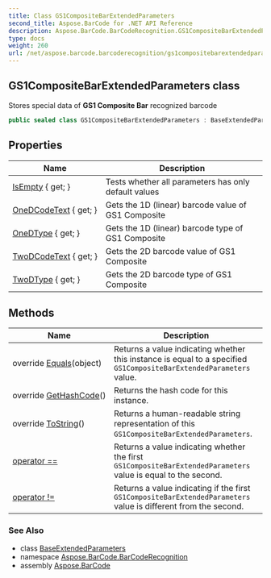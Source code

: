 ```yaml
---
title: Class GS1CompositeBarExtendedParameters
second_title: Aspose.BarCode for .NET API Reference
description: Aspose.BarCode.BarCodeRecognition.GS1CompositeBarExtendedParameters class. Stores special data of GS1 Composite Bar recognized barcode
type: docs
weight: 260
url: /net/aspose.barcode.barcoderecognition/gs1compositebarextendedparameters/
---
```

## GS1CompositeBarExtendedParameters class

Stores special data of **GS1 Composite Bar** recognized barcode

```csharp
public sealed class GS1CompositeBarExtendedParameters : BaseExtendedParameters
```

## Properties

| Name | Description |
| --- | --- |
| [IsEmpty](../../aspose.barcode.barcoderecognition/baseextendedparameters/isempty/) { get; } | Tests whether all parameters has only default values |
| [OneDCodeText](../../aspose.barcode.barcoderecognition/gs1compositebarextendedparameters/onedcodetext/) { get; } | Gets the 1D (linear) barcode value of GS1 Composite |
| [OneDType](../../aspose.barcode.barcoderecognition/gs1compositebarextendedparameters/onedtype/) { get; } | Gets the 1D (linear) barcode type of GS1 Composite |
| [TwoDCodeText](../../aspose.barcode.barcoderecognition/gs1compositebarextendedparameters/twodcodetext/) { get; } | Gets the 2D barcode value of GS1 Composite |
| [TwoDType](../../aspose.barcode.barcoderecognition/gs1compositebarextendedparameters/twodtype/) { get; } | Gets the 2D barcode type of GS1 Composite |

## Methods

| Name | Description |
| --- | --- |
| override [Equals](../../aspose.barcode.barcoderecognition/gs1compositebarextendedparameters/equals/)(object) | Returns a value indicating whether this instance is equal to a specified `GS1CompositeBarExtendedParameters` value. |
| override [GetHashCode](../../aspose.barcode.barcoderecognition/gs1compositebarextendedparameters/gethashcode/)() | Returns the hash code for this instance. |
| override [ToString](../../aspose.barcode.barcoderecognition/gs1compositebarextendedparameters/tostring/)() | Returns a human-readable string representation of this `GS1CompositeBarExtendedParameters`. |
| [operator ==](../../aspose.barcode.barcoderecognition/gs1compositebarextendedparameters/op_equality/) | Returns a value indicating whether the first `GS1CompositeBarExtendedParameters` value is equal to the second. |
| [operator !=](../../aspose.barcode.barcoderecognition/gs1compositebarextendedparameters/op_inequality/) | Returns a value indicating if the first `GS1CompositeBarExtendedParameters` value is different from the second. |

### See Also

* class [BaseExtendedParameters](../baseextendedparameters/)
* namespace [Aspose.BarCode.BarCodeRecognition](../../aspose.barcode.barcoderecognition/)
* assembly [Aspose.BarCode](../../)


